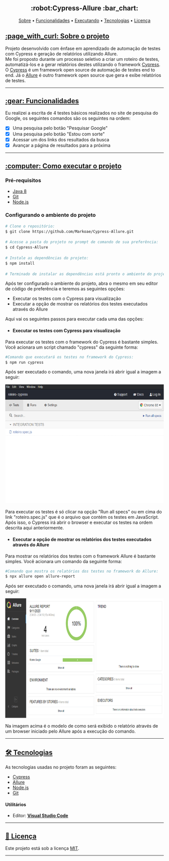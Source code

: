 <h2 align="center">:robot:Cypress-Allure :bar_chart:</h2>

<!-- Index session-->
<p align="center">
 <a href="#-sobre-o-projeto">Sobre</a> •
 <a href="#-funcionalidades">Funcionalidades</a> • 
 <a href="#-como-executar-o-projeto">Executando</a> • 
 <a href="#-tecnologias">Tecnologias</a> • 
 <a href="#-licença">Licença</a>
</p>

<!--About session--> 
<a id="user-content--sobre-o-projeto" class="anchor" aria-hidden="true" href="#-sobre-o-projeto">
<h2>:page_with_curl: Sobre o projeto</h2>
</a>
 
Projeto desenvolvido com ênfase em aprendizado de automação de testes com Cypress e geração de relatórios utilizando Allure.<br>
Me foi proposto durante um processo seletivo a criar um roteiro de testes, automatizá-los e a gerar relatórios destes utilizando o framework
[Cypress](https://www.cypress.io/). O [Cypress](https://www.cypress.io/) é um framework open source de automação de testes end to end.
Já o [Allure](http://allure.qatools.ru/) é outro framework open source que gera e exibe relatórios de testes.

---

<!--Functionalities session-->
<a id="user-content--funcionalidades" class="anchor" aria-hidden="true" href="#-sobre-o-projeto">
<h2>:gear: Funcionalidades</h2>
</a>
<p>Eu realizei a escrita de 4 testes básicos realizados no site de pesquisa do Google, os seguintes comandos são os seguintes na ordem:</p>

  - [x] Uma pesquisa pelo botão "Pesquisar Google"
  - [x] Uma pesquisa pelo botão "Estou com sorte"
  - [x] Acessar um dos links dos resultados da busca
  - [x] Avançar a página de resultados para a próxima

---

<!--Running session-->
<a id="user-content--como-executar-o-projeto" class="anchor" aria-hidden="true" href="#-como-executar-o-projeto">
<h2>:computer: Como executar o projeto</h2>
</a>

### Pré-requisitos

* [Java 8](https://www.oracle.com/java/technologies/javase-jre8-downloads.html)
* [Git](https://git-scm.com)
* [Node.js](https://nodejs.org/en/)

### Configurando o ambiente do projeto
```bash
# Clone o repositório:
$ git clone https://github.com/Markoae/Cypress-Allure.git

# Acesse a pasta do projeto no prompt de comando de sua preferência:
$ cd Cypress-Allure

# Instale as dependências do projeto:
$ npm install

# Terminado de instalar as dependências está pronto o ambiente do projeto!
```

Após ter configurado o ambiente do projeto, abra o mesmo em seu editor de código de preferência e teremos as seguintes opções:

* Executar os testes com o Cypress para visualização
* Executar a opção de mostrar os relatórios dos testes executados através do Allure

Aqui vai os seguintes passos para executar cada uma das opções:

* ####  Executar os testes com Cypress para visualização

Para executar os testes com o framework do Cypress é bastante simples. Você acionara um script chamado "cypress" da seguinte forma:
```bash
#Comando que executará os testes no framework do Cypress:
$ npm run cypress
```

Após ser executado o comando, uma nova janela irá abrir igual a imagem a seguir:
<p align="center">
<img alt="Cypress" src=".github/Cypress.PNG" width="600px" height="380">
</p>
Para executar os testes é só clicar na opção "Run all specs" ou em cima do link "roteiro.spec.js" que é o arquivo que contém os testes em JavaScript.
Após isso, o Cypress irá abrir o browser e executar os testes na ordem descrita aqui anteriormente.


* ####  Executar a opção de mostrar os relatórios dos testes executados através do Allure

Para mostrar os relatórios dos testes com o framework Allure é bastante simples. Você acionara um comando da seguinte forma:
```bash
#Comando que mostra os relatórios dos testes no framework do Allure:
$ npx allure open allure-report
```
Após ser executado o comando, uma nova janela irá abrir igual a imagem a seguir:
<p align="center">
<img alt="Allure-report" src=".github/Allure-report.png" width="800px" height="380">
</p>

Na imagem acima é o modelo de como será exibido o relatório através de um browser iniciado pelo Allure após a execução do comando.

---

<!--Tecnologies session-->
<a id="user-content--tecnologias" class="anchor" aria-hidden="true" href="#-tecnologias">
<h2>🛠 Tecnologias</h2>
</a>


As tecnologias usadas no projeto foram as seguintes:

* [Cypress](https://www.cypress.io/)
* [Allure](http://allure.qatools.ru/)
* [Node.js](https://nodejs.org/en/)
* [Git](https://git-scm.com)

#### **Utilitários**

-   Editor:  **[Visual Studio Code](https://code.visualstudio.com/)** 


---

<!--License session-->
<a id="user-content--licença" class="anchor" aria-hidden="true" href="#-licença">
<h2>📝 Licença</h2>
</a>

Este projeto está sob a licença [MIT](./LICENSE).

---



